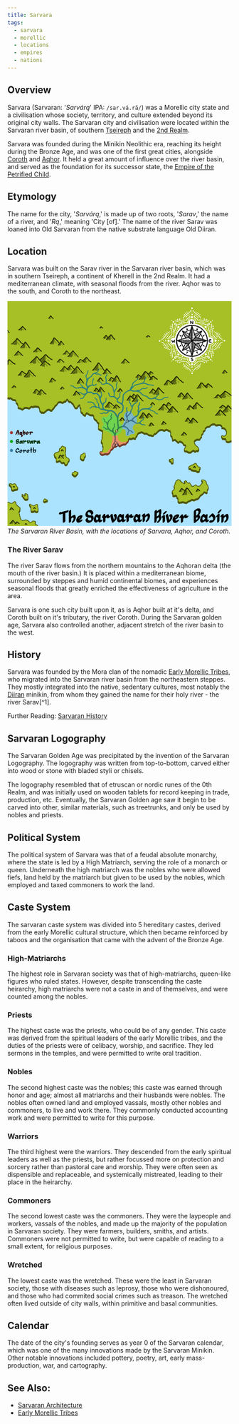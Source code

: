 ```yaml
---
title: Sarvara
tags:
  - sarvara 
  - morellic
  - locations
  - empires
  - nations
---
```

## Overview
Sarvara (Sarvaran: '*Sarvárą*' IPA: `/sar.vá.rã/`) was a Morellic city state and a civilisation whose society, territory, and culture extended beyond its original city walls. The Sarvaran city and civilisation were located within the Sarvaran river basin, of southern [Tseireph](lore/2nd-realm/tseireph.md) and the [2nd Realm](lore/2nd-realm.md).

Sarvara was founded during the Minikin Neolithic era, reaching its height during the Bronze Age, and was one of the first great cities, alongside [Coroth](groups-and-places/coroth.md) and [Aqhor](groups-and-places/aqhor.md). It held a great amount of influence over the river basin, and served as the foundation for its successor state, the [Empire of the Petrified Child](lore/2nd-realm/the-empire-of-the-petrified-child.md).
## Etymology
The name for the city, '*Sarvárą*,' is made up of two roots, '*Sarav*,' the name of a river, and '*Rą*,' meaning 'City \[of].' The name of the river Sarav was loaned into Old Sarvaran from the native substrate language Old Diiran.
## Location
Sarvara was built on the Sarav river in the Sarvaran river basin, which was in southern Tseireph, a continent of Kherell in the 2nd Realm. It had a mediterranean climate, with seasonal floods from the river. Aqhor was to the south, and Coroth to the northeast.

![](images/sarvaran-river-basin.png)
*The Sarvaran River Basin, with the locations of Sarvara, Aqhor, and Coroth.*
### The River Sarav
The river Sarav flows from the northern mountains to the Aqhoran delta (the mouth of the river basin.) It is placed within a mediterranean biome, surrounded by steppes and humid continental biomes, and experiences seasonal floods that greatly enriched the effectiveness of agriculture in the area.

Sarvara is one such city built upon it, as is Aqhor built at it's delta, and Coroth built on it's tributary, the river Coroth. During the Sarvaran golden age, Sarvara also controlled another, adjacent stretch of the river basin to the west.
## History
Sarvara was founded by the Mora clan of the nomadic [Early Morellic Tribes](pre/early-morellic-tribes.md), who migrated into the Sarvaran river basin from the northeastern steppes. They mostly integrated into the native, sedentary cultures, most notably the [Diiran](lore/diira.md) minikin, from whom they gained the name for their holy river - the river Sarav[^1].

Further Reading: [Sarvaran History](private/trash/lore/sarvaran-history.md)
## Sarvaran Logography
The Sarvaran Golden Age was precipitated by the invention of the Sarvaran Logography. The logography was written from top-to-bottom, carved either into wood or stone with bladed styli or chisels.

The logography resembled that of etruscan or nordic runes of the 0th Realm, and was initially used on wooden tablets for record keeping in trade, production, etc. Eventually, the Sarvaran Golden age saw it begin to be carved into other, similar materials, such as treetrunks, and only be used by nobles and priests.
## Political System
The political system of Sarvara was that of a feudal absolute monarchy, where the state is led by a High Matriarch, serving the role of a monarch or queen. Underneath the high matriarch was the nobles who were allowed fiefs, land held by the matriarch but given to be used by the nobles, which employed and taxed commoners to work the land.
## Caste System
The sarvaran caste system was divided into 5 hereditary castes, derived from the early Morellic cultural structure, which then became reinforced by taboos and the organisation that came with the advent of the Bronze Age.
### High-Matriarchs
The highest role in Sarvaran society was that of high-matriarchs, queen-like figures who ruled states. However, despite transcending the caste heirarchy, high matriarchs were not a caste in and of themselves, and were counted among the nobles.
### Priests
The highest caste was the priests, who could be of any gender. This caste was derived from the spiritual leaders of the early Morellic tribes, and the duties of the priests were of celibacy, worship, and sacrifice. They led sermons in the temples, and were permitted to write oral tradition.
### Nobles
The second highest caste was the nobles; this caste was earned through honor and age; almost all matriarchs and their husbands were nobles. The nobles often owned land and employed vassals, mostly other nobles and commoners, to live and work there. They commonly conducted accounting work and were permitted to write for this purpose.
### Warriors
The third highest were the warriors. They descended from the early spiritual leaders as well as the priests, but rather focussed more on protection and sorcery rather than pastoral care and worship. They were often seen as dispensible and replaceable, and systemically mistreated, leading to their place in the heirarchy.
### Commoners
The second lowest caste was the commoners. They were the laypeople and workers, vassals of the nobles, and made up the majority of the population in Sarvaran society. They were farmers, builders, smiths, and artists. Commoners were not permitted to write, but were capable of reading to a small extent, for religious purposes.
### Wretched
The lowest caste was the wretched. These were the least in Sarvaran society, those with diseases such as leprosy, those who were dishonoured, and those who had commited social crimes such as treason. The wretched often lived outside of city walls, within primitive and basal communities.
## Calendar
The date of the city's founding serves as year 0 of the Sarvaran calendar, which was one of the many innovations made by the Sarvaran Minikin. Other notable innovations included pottery, poetry, art, early mass-production, war, and cartography.
## See Also:
- [Sarvaran Architecture](lore/2nd-realm/sarvara/sarvaran-architecture.md)
- [Early Morellic Tribes](lore/2nd-realm/early-morellic-tribes.md)